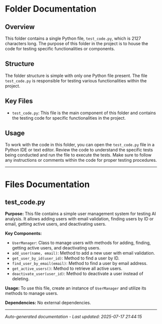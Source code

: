 # Folder Documentation

## Overview
This folder contains a single Python file, `test_code.py`, which is 2127 characters long. The purpose of this folder in the project is to house the code for testing specific functionalities or components.

## Structure
The folder structure is simple with only one Python file present. The file `test_code.py` is responsible for testing various functionalities within the project.

## Key Files
- `test_code.py`: This file is the main component of this folder and contains the testing code for specific functionalities in the project.

## Usage
To work with the code in this folder, you can open the `test_code.py` file in a Python IDE or text editor. Review the code to understand the specific tests being conducted and run the file to execute the tests. Make sure to follow any instructions or comments within the code for proper testing procedures.

---

# Files Documentation

## test_code.py

**Purpose:** This file contains a simple user management system for testing AI analysis. It allows adding users with email validation, finding users by ID or email, getting active users, and deactivating users.

**Key Components:**
- `UserManager`: Class to manage users with methods for adding, finding, getting active users, and deactivating users.
- `add_user(name, email)`: Method to add a new user with email validation.
- `get_user_by_id(user_id)`: Method to find a user by ID.
- `find_user_by_email(email)`: Method to find a user by email address.
- `get_active_users()`: Method to retrieve all active users.
- `deactivate_user(user_id)`: Method to deactivate a user instead of deleting.

**Usage:** To use this file, create an instance of `UserManager` and utilize its methods to manage users.

**Dependencies:** No external dependencies.

---
*Auto-generated documentation - Last updated: 2025-07-17 21:44:15*
